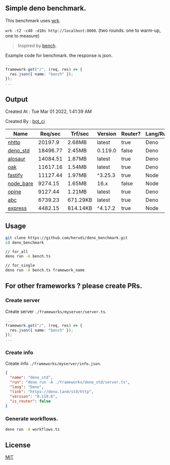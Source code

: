 ## Simple deno benchmark.
This benchmark uses [wrk](https://github.com/wg/wrk).

`wrk -t2 -c40 -d10s http://localhost:8000`. (two rounds. one to warm-up, one to measure)

> Inspired by [bench](https://github.com/denosaurs/bench).

Example code for benchmark. the response is json.
```ts
...
framework.get("/", (req, res) => {
  res.json({ name: "bench" });
});
...
```

## Output
Created At : Tue Mar 01 2022, 1:41:39 AM

Created By : [bot_ci](https://github.com/herudi/deno_benchmarks/commits?author=github-actions%5Bbot%5D)

|Name|Req/sec|Trf/sec|Version|Router?|Lang/Runtime|
|----|----|----|----|----|----|
|[nhttp](https://github.com/nhttp/nhttp)|20197.9|2.68MB|latest|true|Deno|
|[deno_std](https://deno.land/std/http)|18496.77|2.45MB|0.119.0|false|Deno|
|[alosaur](https://github.com/alosaur/alosaur)|14084.51|1.87MB|latest|true|Deno|
|[oak](https://github.com/oakserver/oak)|11617.16|1.54MB|latest|true|Deno|
|[fastify](https://github.com/fastify/fastify)|11127.44|1.97MB|^3.25.3|true|Node|
|[node_bare](https://nodejs.org)|9274.15|1.65MB|16.x|false|Node|
|[opine](https://github.com/cmorten/opine)|9127.44|1.21MB|latest|true|Deno|
|[abc](https://deno.land/x/abc)|6739.23|671.29KB|latest|true|Deno|
|[express](https://github.com/expressjs/express)|4482.15|814.14KB|^4.17.2|true|Node|


## Usage
```bash
git clone https://github.com/herudi/deno_benchmark.git
cd deno_benchmark

// for_all
deno run -A bench.ts

// for_single
deno run -A bench.ts framework_name
```
## For other frameworks ? please create PRs.
### Create server
Create server `./frameworks/myserver/server.ts`.
```ts
...
framework.get("/", (req, res) => {
  res.json({ name: "bench" });
});
...
```
### Create info
Create info `./frameworks/myserver/info.json`.
```json
{
  "name": "deno_std",
  "run": "deno run -A ./frameworks/deno_std/server.ts",
  "lang": "Deno",
  "link": "https://deno.land/std/http",
  "version": "0.119.0",
  "is_router": false
}
```
### Generate workflows.
```bash
deno run -A workflows.ts
```
## License

[MIT](LICENSE)

